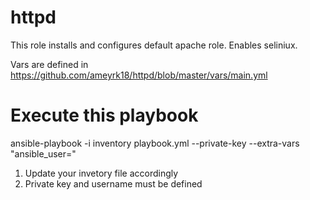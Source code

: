 # httpd

This role installs and configures default apache role. Enables seliniux. 

Vars are defined in https://github.com/ameyrk18/httpd/blob/master/vars/main.yml

# Execute this playbook  
ansible-playbook -i inventory playbook.yml --private-key <private-key> --extra-vars "ansible_user=<user>" 
 

 1. Update your invetory file accordingly 
 2. Private key and username must be defined 
 
 
